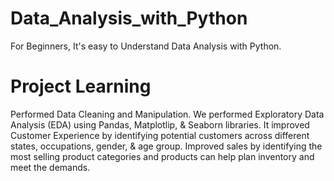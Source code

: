 # Data_Analysis_with_Python
For Beginners, It's easy to Understand Data Analysis with Python. 

# Project Learning
Performed Data Cleaning and Manipulation.
We performed Exploratory Data Analysis (EDA) using Pandas, Matplotlip, & Seaborn libraries.
It improved Customer Experience by identifying potential customers across different states, occupations, gender, & age group.
Improved sales by identifying the most selling product categories and products can help plan inventory and meet the demands.

